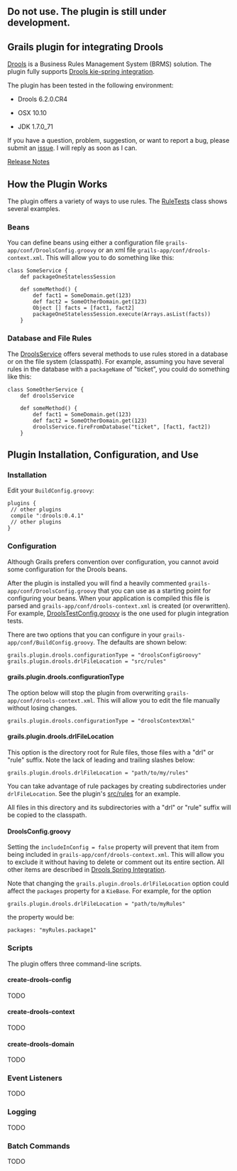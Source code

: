 ## Do not use. The plugin is still under development.

## Grails plugin for integrating Drools

[Drools](https://www.drools.org) is a Business Rules Management System (BRMS) solution. The plugin fully supports [Drools kie-spring integration](http://docs.jboss.org/drools/release/6.1.0.Final/drools-docs/html/ch.kie.spring.html).

The plugin has been tested in the following environment<!--using the [grails-drools-sample](https://github.com/kensiprell/grails-drools-sample) application-->:

* Drools 6.2.0.CR4

* OSX 10.10

* JDK 1.7.0_71

<!--* Grails versions 2.0.4, 2.1.5, 2.2.4, 2.3.9, and 2.4.4-->

If you have a question, problem, suggestion, or want to report a bug, please submit an [issue](https://github.com/kensiprell/grails-drools/issues?state=open). I will reply as soon as I can.

[Release Notes](https://github.com/kensiprell/grails-drools/wiki/Release-Notes)

## How the Plugin Works
The plugin offers a variety of ways to use rules. The [RuleTests](https://github.com/kensiprell/grails-drools/blob/master/test/integration/grails/plugin/drools/RulesTests.groovy) class shows several examples.

### Beans
You can define beans using either a configuration file ```grails-app/conf/DroolsConfig.groovy``` or an xml file ```grails-app/conf/drools-context.xml```. This will allow you to do something like this:

```
class SomeService {
	def packageOneStatelessSession
	
	def someMethod() {
		def fact1 = SomeDomain.get(123)
		def fact2 = SomeOtherDomain.get(123)
		Object [] facts = [fact1, fact2]
		packageOneStatelessSession.execute(Arrays.asList(facts))	}```

### Database and File Rules
The [DroolsService](https://github.com/kensiprell/grails-drools/blob/master/grails-app/services/grails/plugin/drools/DroolsService.groovy) offers several methods to use rules stored in a database or on the file system (classpath). For example, assuming you have several rules in the database with a ```packageName``` of "ticket", you could do something like this:

```
class SomeOtherService {
	def droolsService
	
	def someMethod() {
		def fact1 = SomeDomain.get(123)
		def fact2 = SomeOtherDomain.get(123)
		droolsService.fireFromDatabase("ticket", [fact1, fact2])	}```

## Plugin Installation, Configuration, and Use

### Installation
Edit your ```BuildConfig.groovy```:

```
plugins {
 // other plugins
 compile ":drools:0.4.1"
 // other plugins
}
```

### Configuration
Although Grails prefers convention over configuration, you cannot avoid some configuration for the Drools beans. 

After the plugin is installed you will find a heavily commented ```grails-app/conf/DroolsConfig.groovy``` that you can use as a starting point for configuring your beans. When your application is compiled this file is parsed and ```grails-app/conf/drools-context.xml``` is created (or overwritten). For example, [DroolsTestConfig.groovy](https://github.com/kensiprell/grails-drools/blob/master/grails-app/conf/DroolsTestConfig.groovy) is the one used for plugin integration tests.

There are two options that you can configure in your ```grails-app/conf/BuildConfig.groovy```. The defaults are shown below:

```
grails.plugin.drools.configurationType = "droolsConfigGroovy"
grails.plugin.drools.drlFileLocation = "src/rules"
```

#### grails.plugin.drools.configurationType
The option below will stop the plugin from overwriting ```grails-app/conf/drools-context.xml```. This will allow you to edit the file manually without losing changes.

```
grails.plugin.drools.configurationType = "droolsContextXml"
```


#### grails.plugin.drools.drlFileLocation
This option is the directory root for Rule files, those files with a "drl" or "rule" suffix. Note the lack of leading and trailing slashes below:

```
grails.plugin.drools.drlFileLocation = "path/to/my/rules"
```

You can take advantage of rule packages by creating subdirectories under ```drlFileLocation```. See the plugin's [src/rules](https://github.com/kensiprell/grails-drools/tree/master/src/rules) for an example.

All files in this directory and its subdirectories with a "drl" or "rule" suffix will be copied to the classpath.

#### DroolsConfig.groovy
Setting the ```includeInConfig = false``` property will prevent that item from being included in ```grails-app/conf/drools-context.xml```. This will allow you to exclude it without having to delete or comment out its entire section. All other items are described in [Drools Spring Integration](http://docs.jboss.org/drools/release/6.1.0.Final/drools-docs/html/ch.kie.spring.html).



Note that changing the ```grails.plugin.drools.drlFileLocation``` option could affect the ```packages``` property for a ```KieBase```. For example, for the option

```
grails.plugin.drools.drlFileLocation = "path/to/myRules"
```

the property would be:

```
packages: "myRules.package1"
```


### Scripts
The plugin offers three command-line scripts.

#### create-drools-config
TODO

#### create-drools-context
TODO

#### create-drools-domain
TODO

### Event Listeners
TODO 

<!--Drools supports adding three types of listeners to KieSessions - AgendaListener, WorkingMemoryListener, ProcessEventListener
The kie-spring module allows you to configure these listeners to KieSessions using XML tags. These tags have identical names as the actual listener interfaces i.e., <kie:agendaEventListener....>, <kie:ruleRuntimeEventListener....> and <kie:processEventListener....>.
kie-spring provides features to define the listeners as standalone (individual) listeners and also to define them as a group.-->


### Logging
TODO

<!--Drools supports adding 2 types of loggers to KieSessions - ConsoleLogger, FileLogger.

The kie-spring module allows you to configure these loggers to KieSessions using XML tags. These tags have identical names as the actual logger interfaces i.e., <kie:consoleLogger....> and <kie:fileLogger....>.



You can change the Drools log level by adding a line to your application's ```grails-app/conf/Config.groovy``` in the appropriate place. For example, to set the level to warn:

```
warn "org.drools"
```

You can change the plugin log level by adding a a line to your application's ```grails-app/conf/Config.groovy``` in the appropriate place. For example, to set the level to debug:

```
debug "org.grails.plugins.drools"
```-->

### Batch Commands
TODO

<!--A <kie:batch> element can be used to define a set of batch commands for a given ksession.This tag has no attributes and must be present directly under a <kie:ksession....> element. The commands supported are

insert-object
	ref = String (optional)
	Anonymous bean
set-global
	identifier = String (required)
	reg = String (optional)
	Anonymous bean
fire-all-rules
	max : n
	fire-until-halt
start-process
	parameter
	identifier = String (required)
	ref = String (optional)
	Anonymous bean
signal-event
	ref = String (optional)
	event-type = String (required)
	process-instance-id =n (optional)

-->